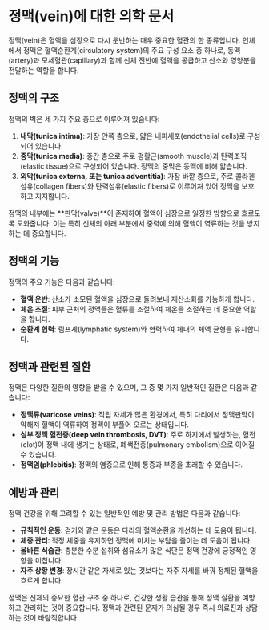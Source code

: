 # 정맥(vein)에 대한 의학 문서

정맥(vein)은 혈액을 심장으로 다시 운반하는 매우 중요한 혈관의 한 종류입니다. 인체에서 정맥은 혈액순환계(circulatory system)의 주요 구성 요소 중 하나로, 동맥(artery)과 모세혈관(capillary)과 함께 신체 전반에 혈액을 공급하고 산소와 영양분을 전달하는 역할을 합니다. 

## 정맥의 구조

정맥의 벽은 세 가지 주요 층으로 이루어져 있습니다:
1. **내막(tunica intima)**: 가장 안쪽 층으로, 얇은 내피세포(endothelial cells)로 구성되어 있습니다.
2. **중막(tunica media)**: 중간 층으로 주로 평활근(smooth muscle)과 탄력조직(elastic tissue)으로 구성되어 있습니다. 정맥의 중막은 동맥에 비해 얇습니다.
3. **외막(tunica externa, 또는 tunica adventitia)**: 가장 바깥 층으로, 주로 콜라겐 섬유(collagen fibers)와 탄력섬유(elastic fibers)로 이루어져 있어 정맥을 보호하고 지지합니다.

정맥의 내부에는 **판막(valve)**이 존재하여 혈액이 심장으로 일정한 방향으로 흐르도록 도와줍니다. 이는 특히 신체의 아래 부분에서 중력에 의해 혈액이 역류하는 것을 방지하는 데 중요합니다.

## 정맥의 기능

정맥의 주요 기능은 다음과 같습니다:
- **혈액 운반**: 산소가 소모된 혈액을 심장으로 돌려보내 재산소화를 가능하게 합니다.
- **체온 조절**: 피부 근처의 정맥들은 혈류를 조절하여 체온을 조절하는 데 중요한 역할을 합니다.
- **순환계 협력**: 림프계(lymphatic system)와 협력하여 체내의 체액 균형을 유지합니다.

## 정맥과 관련된 질환

정맥은 다양한 질환의 영향을 받을 수 있으며, 그 중 몇 가지 일반적인 질환은 다음과 같습니다:

- **정맥류(varicose veins)**: 직립 자세가 많은 환경에서, 특히 다리에서 정맥판막이 약해져 혈액이 역류하여 정맥이 부풀어 오르는 상태입니다.
- **심부 정맥 혈전증(deep vein thrombosis, DVT)**: 주로 하지에서 발생하는, 혈전(clot)이 정맥 내에 생기는 상태로, 폐색전증(pulmonary embolism)으로 이어질 수 있습니다.
- **정맥염(phlebitis)**: 정맥의 염증으로 인해 통증과 부종을 초래할 수 있습니다.

## 예방과 관리

정맥 건강을 위해 고려할 수 있는 일반적인 예방 및 관리 방법은 다음과 같습니다:
- **규칙적인 운동**: 걷기와 같은 운동은 다리의 혈액순환을 개선하는 데 도움이 됩니다.
- **체중 관리**: 적정 체중을 유지하면 정맥에 미치는 부담을 줄이는 데 도움이 됩니다.
- **올바른 식습관**: 충분한 수분 섭취와 섬유소가 많은 식단은 정맥 건강에 긍정적인 영향을 미칩니다.
- **자주 상황 변경**: 장시간 같은 자세로 있는 것보다는 자주 자세를 바꿔 정체된 혈액을 흐르게 합니다.

정맥은 신체의 중요한 혈관 구조 중 하나로, 건강한 생활 습관을 통해 정맥 질환을 예방하고 관리하는 것이 중요합니다. 정맥과 관련된 문제가 의심될 경우 즉시 의료진과 상담하는 것이 바람직합니다.